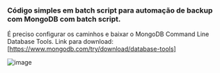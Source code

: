 ### Código simples em batch script para automação de backup com MongoDB com batch script. 

É preciso configurar os caminhos e baixar o MongoDB Command Line Database Tools. Link para download: [https://www.mongodb.com/try/download/database-tools]

![image](https://github.com/MarceloFSousa/backup-mongodb-batch/assets/149852371/dd268fa2-7a73-423b-b32e-c41ea0914b27)
